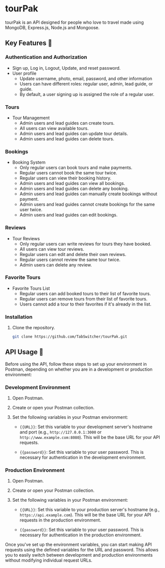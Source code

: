 # tourPak

tourPak is an API designed for people who love to travel made using MongoDB, Express.js, Node.js and Mongoose.

## Key Features 📝

### Authentication and Authorization

- Sign up, Log in, Logout, Update, and reset password.
- User profile
  - Update username, photo, email, password, and other information
  - Users can have different roles: regular user, admin, lead guide, or guide.
  - By default, a user signing up is assigned the role of a regular user.

### Tours

- Tour Management
  - Admin users and lead guides can create tours.
  - All users can view available tours.
  - Admin users and lead guides can update tour details.
  - Admin users and lead guides can delete tours.
  
### Bookings

- Booking System
  - Only regular users can book tours and make payments.
  - Regular users cannot book the same tour twice.
  - Regular users can view their booking history.
  - Admin users and lead guides can view all bookings.
  - Admin users and lead guides can delete any booking.
  - Admin users and lead guides can manually create bookings without payment.
  - Admin users and lead guides cannot create bookings for the same user twice.
  - Admin users and lead guides can edit bookings.

### Reviews

- Tour Reviews
  - Only regular users can write reviews for tours they have booked.
  - All users can view tour reviews.
  - Regular users can edit and delete their own reviews.
  - Regular users cannot review the same tour twice.
  - Admin users can delete any review.

### Favorite Tours

- Favorite Tours List
  - Regular users can add booked tours to their list of favorite tours.
  - Regular users can remove tours from their list of favorite tours.
  - Users cannot add a tour to their favorites if it's already in the list.

### Installation

1. Clone the repository.
   ```sh
   git clone https://github.com/TabSwitcher/tourPak.git


## API Usage 🚀

Before using the API, follow these steps to set up your environment in Postman, depending on whether you are in a development or production environment:

### Development Environment

1. Open Postman.

2. Create or open your Postman collection.

3. Set the following variables in your Postman environment:

   - `{{URL}}`: Set this variable to your development server's hostname and port (e.g., `http://127.0.0.1:3000` or `http://www.example.com:8080`). This will be the base URL for your API requests.

   - `{{password}}`: Set this variable to your user password. This is necessary for authentication in the development environment.

### Production Environment

1. Open Postman.

2. Create or open your Postman collection.

3. Set the following variables in your Postman environment:

   - `{{URL}}`: Set this variable to your production server's hostname (e.g., `https://api.example.com`). This will be the base URL for your API requests in the production environment.

   - `{{password}}`: Set this variable to your user password. This is necessary for authentication in the production environment.

Once you've set up the environment variables, you can start making API requests using the defined variables for the URL and password. This allows you to easily switch between development and production environments without modifying individual request URLs.

